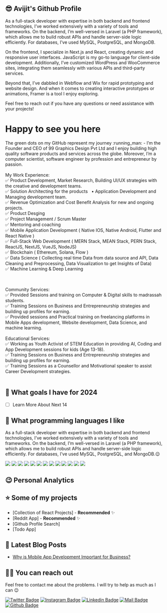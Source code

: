 ## 😎 Avijit's Github Profile

As a full-stack developer with expertise in both backend and frontend technologies, I’ve worked extensively with a variety of tools and frameworks. On the backend, I’m well-versed in Laravel (a PHP framework), which allows me to build robust APIs and handle server-side logic efficiently. For databases, I’ve used MySQL, PostgreSQL, and MongoDB.

On the frontend, I specialize in Next.js and React, creating dynamic and responsive user interfaces. JavaScript is my go-to language for client-side development. Additionally, I’ve customized WordPress and WooCommerce sites, integrating them seamlessly with various APIs and third-party services.

Beyond that, I’ve dabbled in Webflow and Wix for rapid prototyping and website design. And when it comes to creating interactive prototypes or animations, Framer is a tool I enjoy exploring.

Feel free to reach out if you have any questions or need assistance with your projects!
<p align="center"><h1>Happy to see you here</h1> The green dots on my GitHub represent my journey :running_man: - I’m the Founder and CEO of 99 Graphics Design Pvt Ltd and I enjoy building high quality software products and services across the globe. Moreover, I’m a computer scientist, software engineer by profession and entrepreneur by passion. 
<br/><br/>
My Work Experience:
<br/>
✅ Product Development, Market Research, Building UI/UX strategies with the creative and development teams.<br/>
✅ Solution Architecting for the products   • Application Development and Managing development team.<br/>
✅ Revenue Optimization and Cost Benefit Analysis for new and ongoing projects.<br/>
✅ Product Desging<br/>
✅ Project Management / Scrum Master<br/>
✅ Mentoring and coaching<br/>
✅ Mobile Application Development ( Native IOS, Native Android, Flutter and React Native )<br/>
✅ Full-Stack Web Development ( MERN Stack, MEAN Stack, PERN Stack, ReactJS, NextJS, VueJS, NodeJS)<br/>
✅ Blockchain ( Ethereum, Solana, Flow ) <br/>
✅ Data Science ( Collecting real time Data from data source and API, Data Cleaning and Preprocessing, Data Visualization to get Insights of Data)<br/>
✅ Machine Learning & Deep Learning

<br/><br/>
Community Services:<br/>
✅ Provided Sessions and training on Computer & Digital skills to madrassah students.<br/>
✅ Training Sessions on Business and Entrepreneurship strategies and building up profiles for earning. <br/>
✅ Provided sessions and Practical training on freelancing platforms in Mobile Apps development, Website development, Data Science, and machine learning.<br/>
<br/>
Educational Services:<br/>
✅ Working as Youth Activist of STEM Education in providing AI, Coding and App Development sessions for kids (Age 13-18).<br/>
✅ Training Sessions on Business and Entrepreneurship strategies and building up profiles for earning. <br/>
✅ Training Sessions as a Counsellor and Motivational speaker to assist Career Development strategies.<br/>
<br/>

## 🎯 What goals I have for 2024

- [ ] Learn More About Next 14

## 💖 What programming languages I like

As a full-stack developer with expertise in both backend and frontend technologies, I’ve worked extensively with a variety of tools and frameworks. On the backend, I’m well-versed in Laravel (a PHP framework), which allows me to build robust APIs and handle server-side logic efficiently. For databases, I’ve used MySQL, PostgreSQL, and MongoDB.😉


[![](https://img.shields.io/badge/laravel-F00?style=for-the-badge&logo=laravel&logoColor=white)]()
[![](https://img.shields.io/badge/php-AEB2D5?style=for-the-badge&logo=php&logoColor=black)]()
[![](https://img.shields.io/badge/react-132bb1?style=for-the-badge&logo=react&logoColor=white)]()
[![](https://img.shields.io/badge/wordpress-00749C?style=for-the-badge&logo=wordpress&logoColor=white)]()
[![](https://img.shields.io/badge/vue-42b883?style=for-the-badge&logo=vue.js&logoColor=white)]()
[![](https://img.shields.io/badge/node-3C873A?style=for-the-badge&logo=node.js&logoColor=white)]()
[![](https://img.shields.io/badge/html-e34c26?style=for-the-badge&logo=html5&logoColor=white)]()
[![](https://img.shields.io/badge/css-264de4?style=for-the-badge&logo=css3&logoColor=white)]()
[![](https://img.shields.io/badge/javascript-f0db4f?style=for-the-badge&logo=javascript&logoColor=white)]()
[![](https://img.shields.io/badge/figma-000?style=for-the-badge&logo=figma&logoColor=white)]()
[![](https://img.shields.io/badge/webflow-4150f7?style=for-the-badge&logo=webflow&logoColor=white)]()
[![](https://img.shields.io/badge/wix-000000?style=for-the-badge&logo=wix&logoColor=white)]()
[![](https://img.shields.io/badge/framer-000000?style=for-the-badge&logo=framer&logoColor=white)]()

## 😉 Personal Analytics


## ⭐ Some of my projects

- [Collection of React Projects] - **Recommended** ✨
- [Reddit App] - **Recommended** ✨
- [Github Profile Search]
- [Todo App]

## 📃 Latest Blog Posts

<!-- BLOG-POST-LIST:START -->
- [Why is Mobile App Development Important for Business?](https://99graphicsdesign.com/why-is-mobile-app-development-important-for-business/)
<!-- BLOG-POST-LIST:END -->

## 🤙🏻 You can reach out

Feel free to contact me about the problems. I will try to help as much as I can 😉

[![Twitter Badge](https://img.shields.io/badge/twitter-1DA1F2?style=for-the-badge&logo=twitter&logoColor=white)](https://x.com/Graphic11646972)
[![Instagram Badge](https://img.shields.io/badge/instagram-fb3958?style=for-the-badge&logo=instagram&logoColor=white)](https://www.instagram.com/99graphics_design/)
[![Linkedin Badge](https://img.shields.io/badge/linkedin-%230077B5.svg?&style=for-the-badge&logo=linkedin&logoColor=white)](https://www.linkedin.com/in/avijit-rath-34478869/)
[![Mail Badge](https://img.shields.io/badge/email-c14438?style=for-the-badge&logo=Gmail&logoColor=white&link=mailto:avijit@99graphicsdesign.com)](mailto:avijit@99graphicsdesign.com)
[![Github Badge](https://img.shields.io/badge/github-333?style=for-the-badge&logo=github&logoColor=white)](https://github.com/Avijit2rath)
